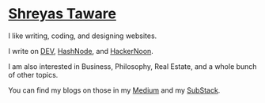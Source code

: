 # [Shreyas Taware](https://shreyastaware.me/)

I like writing, coding, and designing websites.

I write on [DEV](https://dev.to/shreyastaware), [HashNode](https://shreyastaware.hashnode.dev/), and [HackerNoon](https://hackernoon.com/u/shreyastaware).

I am also interested in Business, Philosophy, Real Estate, and a whole bunch of other topics.

You can find my blogs on those in my [Medium](https://medium.com/@shreyastaware) and my [SubStack](https://shreyastaware.substack.com/).

